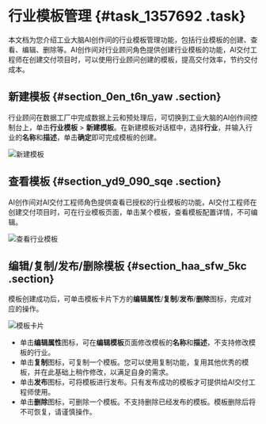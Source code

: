 # 行业模板管理 {#task_1357692 .task}

本文档为您介绍工业大脑AI创作间的行业模板管理功能，包括行业模板的创建、查看、编辑、删除等。AI创作间对行业顾问角色提供创建行业模板的功能，AI交付工程师在创建交付项目时，可以使用行业顾问创建的模板，提高交付效率，节约交付成本。

## 新建模板 {#section_0en_t6n_yaw .section}

行业顾问在数据工厂中完成数据上云和预处理后，可切换到工业大脑的AI创作间控制台上，单击**行业模板** \> **新建模板**。在新建模板对话框中，选择**行业**，并输入行业的**名称**和**描述**，单击**确定**即可完成模板的创建。

![新建模板](http://static-aliyun-doc.oss-cn-hangzhou.aliyuncs.com/assets/img/1082239/156706568852978_zh-CN.png)

## 查看模板 {#section_yd9_090_sqe .section}

AI创作间对AI交付工程师角色提供查看已授权的行业模板的功能，AI交付工程师在创建交付项目时，可在行业模板页面，单击某个模板，查看模板配置详情，不可编辑。

![查看行业模板](http://static-aliyun-doc.oss-cn-hangzhou.aliyuncs.com/assets/img/1082239/156706568852980_zh-CN.png)

## 编辑/复制/发布/删除模板 {#section_haa_sfw_5kc .section}

模板创建成功后，可单击模板卡片下方的**编辑属性**/**复制**/**发布**/**删除**图标，完成对应的操作。

![模板卡片](http://static-aliyun-doc.oss-cn-hangzhou.aliyuncs.com/assets/img/1082239/156706568852985_zh-CN.png)

-   单击**编辑属性**图标，可在**编辑模板**页面修改模板的**名称**和**描述**，不支持修改模板的行业。
-   单击**复制**图标，可复制一个模板。您可以使用复制功能，复用其他优秀的模板，并在此基础上稍作修改，以满足自身的需求。
-   单击**发布**图标，可将模板进行发布。只有发布成功的模板才可提供给AI交付工程师使用。
-   单击**删除**图标，可删除一个模板。不支持删除已经发布的模板。模板删除后将不可恢复，请谨慎操作。

